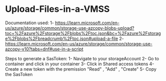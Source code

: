 # Upload-Files-in-a-VMSS

Documentation used:
1- https://learn.microsoft.com/en-us/azure/storage/common/storage-use-azcopy-blobs-upload?toc=%2Fazure%2Fstorage%2Fblobs%2Ftoc.json&bc=%2Fazure%2Fstorage%2Fblobs%2Fbreadcrumb%2Ftoc.json#upload-a-file
2- https://learn.microsoft.com/en-us/azure/storage/common/storage-use-azcopy-v10?tabs=dnf#use-in-a-script

Steps to generate a SasToken:
1- Navigate to your storageAccount
2- Go to container and click in your container
3- Click in Shared access tokens
4- Create a new token with the premission "Read" , "Add" , "Create"
5- Copy the SasToken
